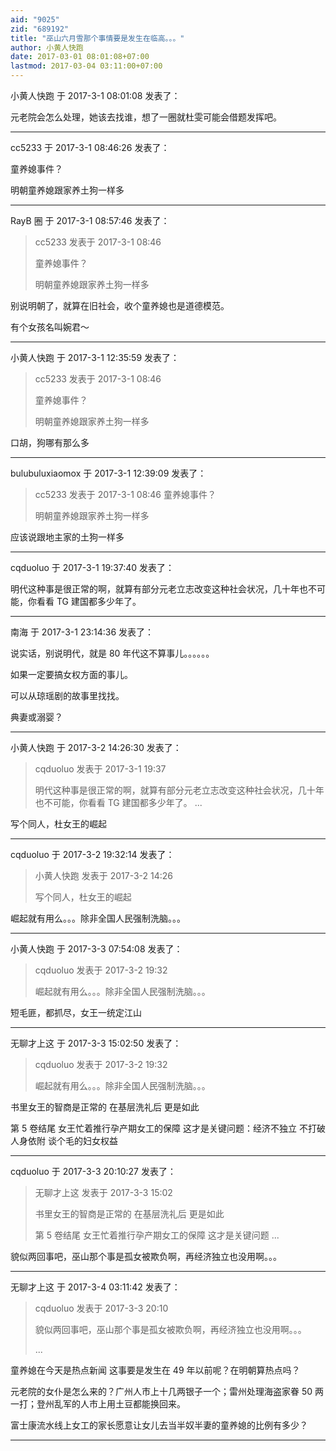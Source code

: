 ```yaml
---
aid: "9025"
zid: "689192"
title: "巫山六月雪那个事情要是发生在临高。。。"
author: 小黄人快跑
date: 2017-03-01 08:01:08+07:00
lastmod: 2017-03-04 03:11:00+07:00
---
```


小黄人快跑 于 2017-3-1 08:01:08 发表了：

元老院会怎么处理，她该去找谁，想了一圈就杜雯可能会借题发挥吧。

---

cc5233 于 2017-3-1 08:46:26 发表了：

童养媳事件？

明朝童养媳跟家养土狗一样多

---

RayB 圈 于 2017-3-1 08:57:46 发表了：

> cc5233 发表于 2017-3-1 08:46
>
> 童养媳事件？
>
> 明朝童养媳跟家养土狗一样多

别说明朝了，就算在旧社会，收个童养媳也是道德模范。

有个女孩名叫婉君～

---

小黄人快跑 于 2017-3-1 12:35:59 发表了：

> cc5233 发表于 2017-3-1 08:46
>
> 童养媳事件？
>
> 明朝童养媳跟家养土狗一样多

口胡，狗哪有那么多

---

bulubuluxiaomox 于 2017-3-1 12:39:09 发表了：

> cc5233 发表于 2017-3-1 08:46 童养媳事件？
>
> 明朝童养媳跟家养土狗一样多

应该说跟地主家的土狗一样多

---

cqduoluo 于 2017-3-1 19:37:40 发表了：

明代这种事是很正常的啊，就算有部分元老立志改变这种社会状况，几十年也不可能，你看看 TG 建国都多少年了。

---

南海 于 2017-3-1 23:14:36 发表了：

说实话，别说明代，就是 80 年代这不算事儿。。。。。。

如果一定要搞女权方面的事儿。

可以从琼瑶剧的故事里找找。

典妻或溺婴？

---

小黄人快跑 于 2017-3-2 14:26:30 发表了：

> cqduoluo 发表于 2017-3-1 19:37
>
> 明代这种事是很正常的啊，就算有部分元老立志改变这种社会状况，几十年也不可能，你看看 TG 建国都多少年了。 ...

写个同人，杜女王的崛起

---

cqduoluo 于 2017-3-2 19:32:14 发表了：

> 小黄人快跑 发表于 2017-3-2 14:26
>
> 写个同人，杜女王的崛起

崛起就有用么。。。除非全国人民强制洗脑。。。

---

小黄人快跑 于 2017-3-3 07:54:08 发表了：

> cqduoluo 发表于 2017-3-2 19:32
>
> 崛起就有用么。。。除非全国人民强制洗脑。。。

短毛匪，都抓尽，女王一统定江山

---

无聊才上这 于 2017-3-3 15:02:50 发表了：

> cqduoluo 发表于 2017-3-2 19:32
>
> 崛起就有用么。。。除非全国人民强制洗脑。。。

书里女王的智商是正常的 在基层洗礼后 更是如此

第 5 卷结尾 女王忙着推行孕产期女工的保障 这才是关键问题：经济不独立 不打破人身依附 谈个毛的妇女权益

---

cqduoluo 于 2017-3-3 20:10:27 发表了：

> 无聊才上这 发表于 2017-3-3 15:02
>
> 书里女王的智商是正常的 在基层洗礼后 更是如此
>
> 第 5 卷结尾 女王忙着推行孕产期女工的保障 这才是关键问题 ...

貌似两回事吧，巫山那个事是孤女被欺负啊，再经济独立也没用啊。。。

---

无聊才上这 于 2017-3-4 03:11:42 发表了：

> cqduoluo 发表于 2017-3-3 20:10
>
> 貌似两回事吧，巫山那个事是孤女被欺负啊，再经济独立也没用啊。。。
>
> ...

童养媳在今天是热点新闻 这事要是发生在 49 年以前呢？在明朝算热点吗？

元老院的女仆是怎么来的？广州人市上十几两银子一个；雷州处理海盗家眷 50 两一打；登州乱军的人市上用土豆都能换回来。

富士康流水线上女工的家长愿意让女儿去当半奴半妻的童养媳的比例有多少？

---

